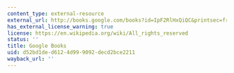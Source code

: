 ```yaml
---
content_type: external-resource
external_url: http://books.google.com/books?id=IpF2RlHxQiQC&printsec=frontcover
has_external_license_warning: true
license: https://en.wikipedia.org/wiki/All_rights_reserved
status: ''
title: Google Books
uid: d52bd1de-d612-4d99-9092-decd2bce2211
wayback_url: ''
---
```


